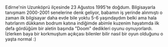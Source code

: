 Edirne'nin Uzunköprü ilçesinde 23 Ağustos 1995'te doğdum. Bilgisayarla tanışmam 2000-2001 senelerine denk geliyor, babamın iş yerinde alınmıştı o zaman ilk bilgisayar daha evde bile yoktu 5-6 yaşındaydım belki ama hala hatırlarım dükkanın bodrum katına indiğimde abimle kuzenim hayatımda ilk defa gördüğüm bir aletin başında "Doom" dedikleri oyunu oynuyorlardı. İzlerken baya bir korkmuştum açıkçası bilenler bilir nasıl bir oyun olduğunu o yaşta normal :)
